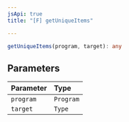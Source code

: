 ```yaml
---
jsApi: true
title: "[F] getUniqueItems"

---
```

```ts
getUniqueItems(program, target): any
```

## Parameters

| Parameter | Type |
| :------ | :------ |
| `program` | `Program` |
| `target` | `Type` |
